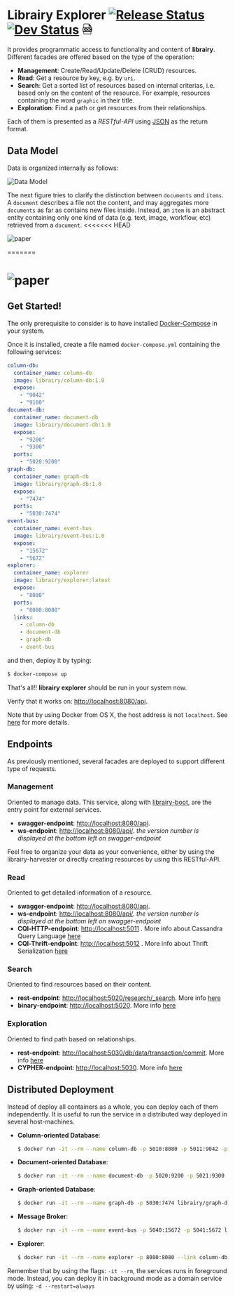 # Librairy Explorer  [![Release Status](https://travis-ci.org/librairy/explorer.svg?branch=master)](https://travis-ci.org/librairy/explorer) [![Dev Status](https://travis-ci.org/librairy/explorer.svg?branch=develop)](https://travis-ci.org/librairy/explorer) [![Doc](https://raw.githubusercontent.com/librairy/resources/master/figures/interface.png)](https://rawgit.com/librairy/explorer/doc/report/index.html)

It provides programmatic access to functionality and content of **librairy**. Different facades are offered based on the type of the operation:
- **Management**: Create/Read/Update/Delete (CRUD) resources.
- **Read**: Get a resource by key, e.g. by `uri`.
- **Search**: Get a sorted list of resources based on internal criterias, i.e. based only on the content of the resource. For example, resources containing the word `graphic` in their title.
- **Exploration**: Find a path or get resources from their relationships.

Each of them is presented as a *RESTful-API* using [JSON](http://json.org) as the return format.

## Data Model

Data is organized internally as follows:

![Data Model](https://dl.dropboxusercontent.com/u/299257/librairy/figures/data-modelv0.2.png)

The next figure tries to clarify the distinction between `documents` and `items`.
A `document` describes a file not the content, and may aggregates more `documents` as far as contains new files inside.
Instead, an `item` is an abstract entity containing only one kind of data (e.g. text, image, workflow, etc) retrieved from a `document`.
<<<<<<< HEAD

![paper](https://dl.dropboxusercontent.com/u/299257/epnoi/images/paper-to-resources.png)

=======

![paper](https://dl.dropboxusercontent.com/u/299257/epnoi/images/paper-to-resources.png)
=======
## Get Started!

The only prerequisite to consider is to have installed [Docker-Compose](https://docs.docker.com/compose/) in your system.

Once it is installed, create a file named `docker-compose.yml` containing the following services:

```yml
column-db:
  container_name: column-db
  image: librairy/column-db:1.0
  expose:
    - "9042"
    - "9160"
document-db:
  container_name: document-db
  image: librairy/document-db:1.0
  expose:
    - "9200"
    - "9300"
  ports:
    - "5020:9200"
graph-db:
  container_name: graph-db
  image: librairy/graph-db:1.0
  expose:
    - "7474"
  ports:
    - "5030:7474"
event-bus:
  container_name: event-bus
  image: librairy/event-bus:1.0
  expose:
    - "15672"
    - "5672"
explorer:
  container_name: explorer
  image: librairy/explorer:latest
  expose:
    - "8080"
  ports:
    - "8080:8080"
  links:
    - column-db
    - document-db
    - graph-db
    - event-bus
```
and then, deploy it by typing:

```sh
$ docker-compose up
```

That's all!! **librairy explorer** should be run in your system now.

Verify that it works on: [http://localhost:8080/api](http://localhost:8080/api).

Note that by using Docker from OS X, the host address is not `localhost`. See [here](https://docs.docker.com/engine/installation/mac/) for more details.

## Endpoints

As previously mentioned, several facades are deployed to support different type of requests.

### Management

Oriented to manage data. This service, along with [librairy-boot](https://github.com/librairy/boot), are the entry point for external services.

- **swagger-endpoint**: [http://localhost:8080/api](http://localhost:8080/api).
- **ws-endpoint**: [http://localhost:8080/api/<version>](http://localhost:8080/api/<version>). *the version number is displayed at the bottom left on swagger-endpoint*

Feel free to organize your data as your convenience, either by using the librairy-harvester or directly creating resources by using this RESTful-API.

### Read

Oriented to get detailed information of a resource.

- **swagger-endpoint**: [http://localhost:8080/api](http://localhost:8080/api).
- **ws-endpoint**: [http://localhost:8080/api/<version>](http://localhost:8080/api/<version>). *the version number is displayed at the bottom left on swagger-endpoint*
- **CQl-HTTP-endpoint**: [http://localhost:5011](http://localhost:5011) . More info about Cassandra Query Language [here](http://cassandra.apache.org/doc/cql3/CQL.html)
- **CQl-Thrift-endpoint**: [http://localhost:5012](http://localhost:5012) . More info about Thrift Serialization [here](https://thrift.apache.org/)

### Search

Oriented to find resources based on their content.

- **rest-endpoint**: [http://localhost:5020/research/_search](http://localhost:5020/research/_search). More info [here](https://www.elastic.co/guide/en/elasticsearch/guide/current/_talking_to_elasticsearch.html)
- **binary-endpoint**: [http://localhost:5020](http://localhost:5020). More info [here](https://www.elastic.co/guide/en/elasticsearch/guide/current/_talking_to_elasticsearch.html)


### Exploration

Oriented to find path based on relationships.

- **rest-endpoint**: [http://localhost:5030/db/data/transaction/commit](http://localhost:5030/db/data/transaction/commit). More info [here](http://neo4j.com/docs/stable/rest-api.html)
- **CYPHER-endpoint**: [http://localhost:5030](http://localhost:5030). More info [here](http://neo4j.com/developer/cypher-query-language/)


## Distributed Deployment

Instead of deploy all containers as a whole, you can deploy each of them independently. It is useful to run the service in a distributed way deployed in several host-machines.

- **Column-oriented Database**:
    ```sh
    $ docker run -it --rm --name column-db -p 5010:8080 -p 5011:9042 -p 5012:9160 librairy/column-db:1.0
    ```

- **Document-oriented Database**:
    ```sh
    $ docker run -it --rm --name document-db -p 5020:9200 -p 5021:9300 librairy/document-db:1.0
    ```

- **Graph-oriented Database**:
    ```sh
    $ docker run -it --rm --name graph-db -p 5030:7474 librairy/graph-db:1.0
    ```

- **Message Broker**:
    ```sh
    $ docker run -it --rm --name event-bus -p 5040:15672 -p 5041:5672 librairy/event-bus:1.0
    ```
- **Explorer**:
    ```sh
    $ docker run -it --rm --name explorer -p 8080:8080 --link column-db --link document-db --link graph-db --link event-bus librairy/explorer
    ```

Remember that by using the flags: `-it --rm`, the services runs in foreground mode. Instead, you can deploy it in background mode as a domain service by using: `-d --restart=always`
